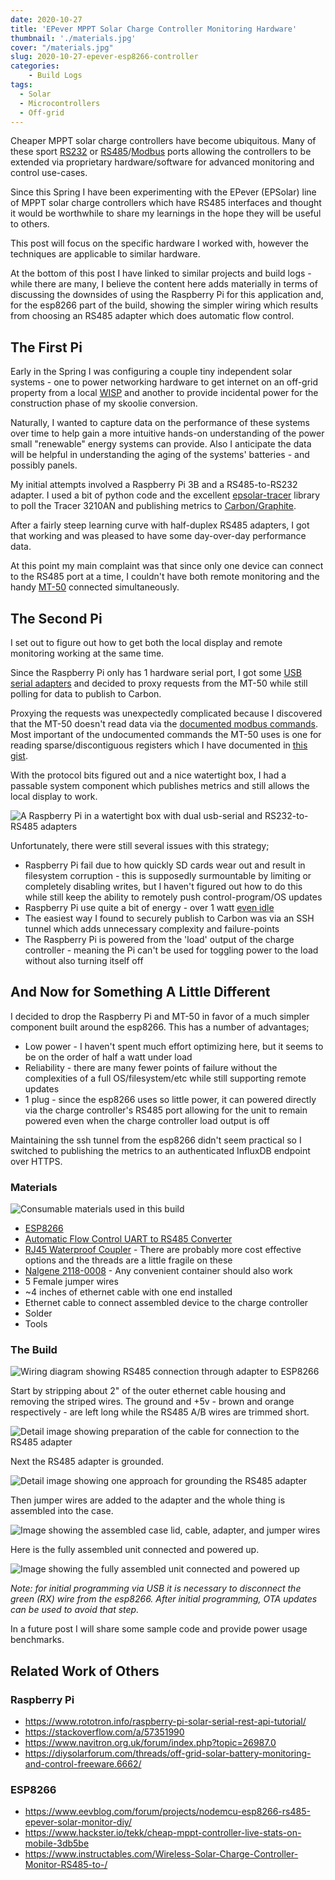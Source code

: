 ```yaml
---
date: 2020-10-27
title: 'EPever MPPT Solar Charge Controller Monitoring Hardware'
thumbnail: './materials.jpg'
cover: "/materials.jpg"
slug: 2020-10-27-epever-esp8266-controller
categories:
    - Build Logs
tags:
  - Solar
  - Microcontrollers
  - Off-grid
---
```


Cheaper MPPT solar charge controllers have become ubiquitous. Many of these sport [RS232](https://en.wikipedia.org/wiki/RS-232) or [RS485](https://en.wikipedia.org/wiki/RS-485)/[Modbus](https://en.wikipedia.org/wiki/Modbus) ports
allowing the controllers to be extended via proprietary hardware/software for advanced monitoring and control use-cases.

Since this Spring I have been experimenting with the EPever (EPSolar) line of MPPT solar charge controllers which have RS485 interfaces and thought it would be worthwhile to share my
learnings in the hope they will be useful to others.

This post will focus on the specific hardware I worked with, however the techniques are applicable to similar hardware.

At the bottom of this post I have linked to similar projects and build logs - while there are many, I believe the content here adds materially in terms of discussing the downsides of using the Raspberry Pi for this application
and, for the esp8266 part of the build, showing the simpler wiring which results from choosing an RS485 adapter which does automatic flow control.

## The First Pi

Early in the Spring I was configuring a couple tiny independent solar systems - one to power networking hardware to get internet on an off-grid property from a local [WISP](https://en.wikipedia.org/wiki/Wireless_Internet_service_provider)
 and another to provide incidental power for the construction phase of my skoolie conversion.

Naturally, I wanted to capture data on the performance of these systems over time to help gain a more intuitive hands-on understanding of the power small "renewable" energy systems can provide. Also
I anticipate the data will be helpful in understanding the aging of the systems' batteries - and possibly panels.

My initial attempts involved a Raspberry Pi 3B and a RS485-to-RS232 adapter. I used a bit of python code and the excellent [epsolar-tracer](https://github.com/Salamek/epsolar-tracer) library to poll the
Tracer 3210AN and publishing metrics to [Carbon/Graphite](https://graphiteapp.org/).

After a fairly steep learning curve with half-duplex RS485 adapters, I got that working and was pleased to have some day-over-day performance data.

At this point my main complaint was that since only one device can connect to the RS485 port at a time, I couldn't have both remote monitoring and the handy [MT-50](https://www.epsolarpv.com/product/55.html) connected simultaneously.

## The Second Pi

I set out to figure out how to get both the local display and remote monitoring working at the same time.

Since the Raspberry Pi only has 1 hardware serial port, I got some [USB serial adapters](https://www.amazon.com/dp/B00LZV1G6K/) and decided to proxy requests from the MT-50 while still polling for data to publish to Carbon.

Proxying the requests was unexpectedly complicated because I discovered that the MT-50 doesn't read data via the [documented modbus commands](http://www.solar-elektro.cz/data/dokumenty/1733_modbus_protocol.pdf).
Most important of the undocumented commands the MT-50 uses is one for reading sparse/discontiguous registers which I have documented in [this gist](https://gist.github.com/symbioquine/95ba2abaf046c8e034b41e4cf3c334a9).

With the protocol bits figured out and a nice watertight box, I had a passable system component which publishes metrics and still allows the local display to work.

![A Raspberry Pi in a watertight box with dual usb-serial and RS232-to-RS485 adapters](./second_pi.jpg)

Unfortunately, there were still several issues with this strategy;

* Raspberry Pi fail due to how quickly SD cards wear out and result in filesystem corruption - this is supposedly surmountable by limiting or completely disabling writes, but I haven't figured out how to do this while still
  keep the ability to remotely push control-program/OS updates
* Raspberry Pi use quite a bit of energy - over 1 watt [even idle](http://www.pidramble.com/wiki/benchmarks/power-consumption)
* The easiest way I found to securely publish to Carbon was via an SSH tunnel which adds unnecessary complexity and failure-points
* The Raspberry Pi is powered from the 'load' output of the charge controller - meaning the Pi can't be used for toggling power to the load without also turning itself off

## And Now for Something A Little Different

I decided to drop the Raspberry Pi and MT-50 in favor of a much simpler component built around the esp8266. This has a number of advantages;

* Low power - I haven't spent much effort optimizing here, but it seems to be on the order of half a watt under load
* Reliability - there are many fewer points of failure without the complexities of a full OS/filesystem/etc while still supporting remote updates
* 1 plug - since the esp8266 uses so little power, it can powered directly via the charge controller's RS485 port allowing for the unit to remain powered even when the charge controller load output is off

Maintaining the ssh tunnel from the esp8266 didn't seem practical so I switched to publishing the metrics to an authenticated InfluxDB endpoint over HTTPS.

### Materials

![Consumable materials used in this build](./materials.jpg)

* [ESP8266](https://www.amazon.com/dp/B081CSJV2V/)
* [Automatic Flow Control UART to RS485 Converter](https://www.amazon.com/dp/B082Y19KV9/)
* [RJ45 Waterproof Coupler](https://www.amazon.com/dp/B07K7445H5/) - There are probably more cost effective options and the threads are a little fragile on these
* [Nalgene 2118-0008](https://www.thermofisher.com/order/catalog/product/2118-0008) - Any convenient container should also work
* 5 Female jumper wires
* ~4 inches of ethernet cable with one end installed
* Ethernet cable to connect assembled device to the charge controller
* Solder
* Tools

### The Build

![Wiring diagram showing RS485 connection through adapter to ESP8266](./diagram_wiring.png)

Start by stripping about 2" of the outer ethernet cable housing and removing the striped wires. The ground and +5v - brown and orange respectively - are left long while the RS485 A/B wires are trimmed short.

![Detail image showing preparation of the cable for connection to the RS485 adapter](./inner_cable_prep.jpg)

Next the RS485 adapter is grounded.

![Detail image showing one approach for grounding the RS485 adapter](./wiring_rs485_adapter.jpg)

Then jumper wires are added to the adapter and the whole thing is assembled into the case.

![Image showing the assembled case lid, cable, adapter, and jumper wires](./fully_assembled_cable_and_lid.jpg)

Here is the fully assembled unit connected and powered up.

![Image showing the fully assembled unit connected and powered up](./final_all_connected.jpg)

*Note: for initial programming via USB it is necessary to disconnect the green (RX) wire from the esp8266. After initial programming, OTA updates can be used to avoid that step.*

In a future post I will share some sample code and provide power usage benchmarks.

## Related Work of Others

### Raspberry Pi

* https://www.rototron.info/raspberry-pi-solar-serial-rest-api-tutorial/
* https://stackoverflow.com/a/57351990
* https://www.navitron.org.uk/forum/index.php?topic=26987.0
* https://diysolarforum.com/threads/off-grid-solar-battery-monitoring-and-control-freeware.6662/

### ESP8266

* https://www.eevblog.com/forum/projects/nodemcu-esp8266-rs485-epever-solar-monitor-diy/
* https://www.hackster.io/tekk/cheap-mppt-controller-live-stats-on-mobile-3db5be
* https://www.instructables.com/Wireless-Solar-Charge-Controller-Monitor-RS485-to-/
